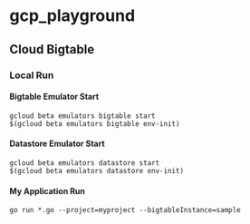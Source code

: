 # gcp_playground

## Cloud Bigtable

### Local Run

#### Bigtable Emulator Start

```
gcloud beta emulators bigtable start
$(gcloud beta emulators bigtable env-init)
```

#### Datastore Emulator Start

```
gcloud beta emulators datastore start
$(gcloud beta emulators datastore env-init)
```

#### My Application Run

```
go run *.go --project=myproject --bigtableInstance=sample
```